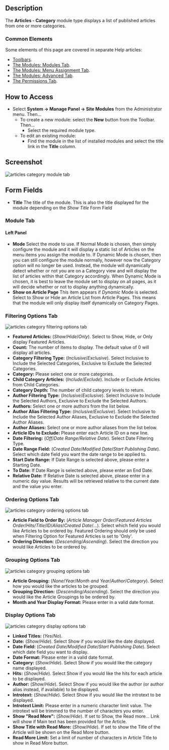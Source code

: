 <!-- Filename: Help4.x:Site_Modules:_Articles_-_Category / Display title: Modules: Articles - Category -->

## Description

The **Articles - Category** module type displays a list of published
articles from one or more categories.

### Common Elements

Some elements of this page are covered in separate Help articles:

* [Toolbars](jdocmanual?article=help/common-elements/toolbars).
* [The Modules: Modules Tab](jdocmanual?article=help/modules/modules-module-tab).
* [The Modules: Menu Assignment Tab](jdocmanual?article=help/modules/modules-menu-assignment-tab).
* [The Modules: Advanced Tab](jdocmanual?article=help/modules/modules-advanced-tab).
* [The Permissions Tab](jdocmanual?article=help/common-elements/edit-permissions).

<!-- ToDo: A tutorial to show how to use this module -->

## How to Access

- Select **System → Manage Panel → Site Modules** from the
  Administrator menu. Then...
  - To create a new module: select the **New** button from the Toolbar.
    Then...
    - Select the required module type.
  - To edit an existing module:
    - Find the module in the list of installed modules and select the
      title link in the **Title** column.

## Screenshot

![articles category module tab](../../../en/images/modules-site/modules-articles-category-module-tab.png)

## Form Fields

- **Title** The title of the module. This is also the title displayed
  for the module depending on the *Show Title* Form Field

### Module Tab

#### Left Panel

- **Mode** Select the mode to use. If Normal Mode is chosen, then simply 
  configure the module and it will display a static list of Articles on 
  the menu items you assign the module to. If Dynamic Mode is chosen, then 
  you can still configure the module normally, however now the Category option 
  will no longer be used. Instead, the module will dynamically detect whether 
  or not you are on a Category view and will display the list of articles within
  that Category accordingly. When Dynamic Mode is chosen, it is best to
  leave the module set to display on all pages, as it will decide
  whether or not to display anything dynamically.
- **Show on Article Page** This item appears if *Dynamic* Mode is selected. 
  Select to Show or Hide an Article List from Article Pages. This means that 
  the module will only display itself dynamically on Category Pages.

### Filtering Options Tab

![articles category filtering options tab](../../../en/images/modules-site/modules-articles-category-filtering-options-tab.png)

- **Featured Articles:** (*Show*/*Hide*/*Only*). Select to Show, Hide,
  or Only display Featured Articles.
- **Count:** The number of items to display. The default value of 0 will
  display all articles.
- **Category Filtering Type:** (*Inclusive*/*Exclusive*). Select
  Inclusive to Include the Selected Categories, Exclusive to Exclude the
  Selected Categories.
- **Category:** Please select one or more categories.
- **Child Category Articles:** (*Include*/*Exclude*). Include or Exclude
  Articles from Child Categories.
- **Category Depth:** The number of child category levels to return.
- **Author Filtering Type:** (*Inclusive*/*Exclusive*). Select Inclusive
  to Include the Selected Authors, Exclusive to Exclude the Selected
  Authors.
- **Authors:** Select one or more authors from the list below.
- **Author Alias Filtering Type:** (*Inclusive*/*Exclusive*). Select
  Inclusive to Include the Selected Author Aliases, Exclusive to Exclude
  the Selected Author Aliases.
- **Author Aliases:** Select one or more author aliases from the list
  below.
- **Article IDs to Exclude:** Please enter each Article ID on a new
  line.
- **Date Filtering:** (*Off*/*Date Range*/*Relative Date*). Select Date
  Filtering Type.
- **Date Range Field:** (*Created Date*/*Modified Date*/*Start
  Publishing Date*). Select which date field you want the date range to
  be applied to.
- **Start Date Range:** If Date Range is selected above, please enter a
  Starting Date.
- **To Date:** If Date Range is selected above, please enter an End
  Date.
- **Relative Date:** If Relative Date is selected above, please enter in
  a numeric day value. Results will be retrieved relative to the current
  date and the value you enter.

### Ordering Options Tab

![articles category ordering options tab](../../../en/images/modules-site/modules-articles-category-ordering-options-tab.png)

- **Article Field to Order By:** (*Article Manager Order*/*Featured
  Articles Order*/*Hits*/*Title*/*ID*/*Alias*/*Created Date*/...).
  Select which field you would like Articles to be ordered by. Featured
  Ordering should only be used when Filtering Option for Featured
  Articles is set to 'Only'.
- **Ordering Direction:** (*Descending*/*Ascending*). Select the
  direction you would like Articles to be ordered by.

### Grouping Options Tab

![articles category grouping options tab](../../../en/images/modules-site/modules-articles-category-grouping-options-tab.png)

- **Article Grouping:** (*None*/*Year*/*Month and
  Year*/*Author*/*Category*). Select how you would like the articles to
  be grouped.
- **Grouping Direction:** (*Descending*/*Ascending*). Select the
  direction you would like the Article Groupings to be ordered by.
- **Month and Year Display Format:** Please enter in a valid date
  format.

### Display Options Tab

![articles category display options tab](../../../en/images/modules-site/modules-articles-category-display-options-tab.png)

- **Linked Titles:** (*Yes*/*No*).
- **Date:** (*Show*/*Hide*). Select Show if you would like the date
  displayed.
- **Date Field:** (*Created Date*/*Modified Date*/*Start Publishing
  Date*). Select which date field you want to display.
- **Date Format:** Please enter in a valid date format.
- **Category:** (*Show*/*Hide*). Select Show if you would like the
  category name displayed.
- **Hits:** (*Show*/*Hide*). Select Show if you would like the hits for
  each article to be displayed.
- **Author:** (*Show*/*Hide*). Select Show if you would like the author
  (or author alias instead, if available) to be displayed.
- **Introtext:** (*Show*/*Hide*). Select Show if you would like the
  introtext to be displayed.
- **Introtext Limit:** Please enter in a numeric character limit value.
  The introtext will be trimmed to the number of characters you enter.
- **Show "Read More":** (*Show*/*Hide*). If set to Show, the Read
  more... Link will show if Main text has been provided for the Article.
- **Show Title with Read More:** (*Show*/*Hide*). If set to show the
  Title of the Article will be shown on the Read More button.
- **Read More Limit:** Set a limit of number of characters in Article
  Title to show in Read More button.

